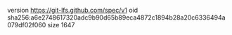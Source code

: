 version https://git-lfs.github.com/spec/v1
oid sha256:a6e2748617320adc9b90d65b89eca4872c1894b28a20c6336494a079df02f060
size 1647
